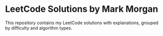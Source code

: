# LeetCode Solutions by Mark Morgan

This repository contains my LeetCode solutions with explanations, grouped by difficulty and algorithm types.
